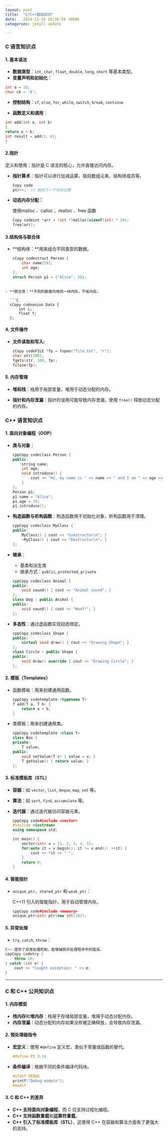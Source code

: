 ```yaml
---
layout: post
title:  "C/C++基础知识"
date:   2024-11-10 19:36:59 +0800
categories: jekyll update

---
```


### C 语言知识点

#### 1. **基本语法**

- **数据类型**：`int`, `char`, `float`, `double`, `long`, `short` 等基本类型。
- **变量声明和初始化**：

```c
int a = 10;
char ch = 'A';
```

- **控制结构**：`if`, `else`, `for`, `while`, `switch`, `break`, `continue` 

- **函数定义和调用**：

```c
int add(int a, int b) 
{
return a + b;
int result = add(3, 4);
}
```

#### 2.**指针**

定义和使用：指针是 C 语言的核心，允许直接访问内存。

- **指针算术**：指针可以进行加减运算，指向数组元素、结构体成员等。

  ```C
  Copy code
  ptr++;  // 指向下一个内存位置
  ```

- **动态内存分配：**

  使用malloc 、calloc 、realloc 、free 函数

  ```C
  Copy codeint *arr = (int *)malloc(sizeof(int) * 10);
  free(arr);
  ```
#### 3.**结构体与联合体**

- **结构体：**用来组合不同类型的数据。

  ```C
  cCopy codestruct Person {
      char name[50];
      int age;
  };
  struct Person p1 = {"Alice", 30};
```

- **联合体：**不同的数据共用同一块内存，节省内存。

  ```C
  cCopy codeunion Data {
      int i;
      float f;
  };
```

#### 4. **文件操作**

- **文件读取和写入:**

  ```c
  cCopy codeFILE *fp = fopen("file.txt", "r");
  char str[100];
  fgets(str, 100, fp);
  fclose(fp);
  ```

#### 5. **内存管理**

- **堆和栈**：栈用于局部变量，堆用于动态分配的内存。

- **指针和内存泄漏**：指针的误用可能导致内存泄漏，使用 `free()` 释放动态分配的内存。

###  C++ 语言知识点

#### 1. **面向对象编程（OOP）**		

  - **类与对象**：
    ```C++
    cppCopy codeclass Person {
    public:
        string name;
        int age;
        void introduce() {
            cout << "Hi, my name is " << name << " and I am " << age << " years old.";
        }
    };
    Person p1;
    p1.name = "Alice";
    p1.age = 30;
    p1.introduce();
    ```
    
  - **构造函数与析构函数**：构造函数用于初始化对象，析构函数用于清理。

    ```c++
    cppCopy codeclass MyClass {
    public:
        MyClass() { cout << "Constructor\n"; }
        ~MyClass() { cout << "Destructor\n"; }
    };
    ```
    
  - **继承**：
    - 基类和派生类
    - 继承方式：`public`, `protected`, `private`
    ```c++
    cppCopy codeclass Animal {
    public:
        void sound() { cout << "Animal sound"; }
    };
    class Dog : public Animal {
    public:
        void sound() { cout << "Woof!"; }
    };
    ```

  - **多态性**：通过虚函数实现动态绑定。

    ```c++
    cppCopy codeclass Shape {
    public:
        virtual void draw() { cout << "Drawing Shape"; }
    };
    class Circle : public Shape {
    public:
        void draw() override { cout << "Drawing Circle"; }
    };
    ```

  #### 2. **模板（Templates）**

  - 函数模板：用来创建通用函数。

    ```c++
    cppCopy codetemplate <typename T>
    T add(T a, T b) {
        return a + b;
    }
    ```

  - 类模板：用来创建通用类。

    ```c++
    cppCopy codetemplate <class T>
    class Box {
    private:
        T value;
    public:
        void setValue(T v) { value = v; }
        T getValue() { return value; }
    };
    ```

  #### 3. **标准模板库（STL）**

  - **容器**：如 `vector`, `list`, `deque`, `map`, `set` 等。

  - **算法**：如 `sort`, `find`, `accumulate` 等。

  - **迭代器**：通过迭代器访问容器元素。

    ```c++
    cppCopy code#include <vector>
    #include <iostream>
    using namespace std;
    
    int main() {
        vector<int> v = {1, 2, 3, 4, 5};
        for(auto it = v.begin(); it != v.end(); ++it) {
            cout << *it << " ";
        }
        return 0;
    }
    ```

  #### 4. **智能指针**

  - `unique_ptr`、`shared_ptr` 和 `weak_ptr`：

    C++11 引入的智能指针，用于自动管理内存。

    ```c++
    cppCopy code#include <memory>
    unique_ptr<int> ptr(new int(10));
    ```

  #### 5. **异常处理**

  - `try`, `catch`, `throw`：

```c++
C++ 提供了异常处理机制，能够捕获并处理程序中的错误。
cppCopy codetry {
    throw 10;
} catch (int e) {
    cout << "Caught exception: " << e;
}
```


---

  ### C 和 C++ 公共知识点

  #### 1. **内存模型**

  - **栈内存**和**堆内存**：栈用于存储局部变量，堆用于动态分配内存。
  - **内存泄漏**：动态分配的内存如果没有被正确释放，会导致内存泄漏。

  #### 2. **预处理器指令**

  - **宏定义**：使用 `#define` 定义宏，类似于常量或函数的替代。

    ```C
    #define PI 3.14
    ```

  - **条件编译**：根据不同的条件编译代码块。

    ```c
    #ifdef DEBUG
    printf("Debug mode\n");
    #endif
    ```

  #### 3. **C 和 C++ 的差异**

  - **C++ 支持面向对象编程**，而 C 仅支持过程化编程。
  - **C++ 支持函数重载**和**运算符重载**。
  - **C++ 引入了标准模板库（STL）**，这使得 C++ 在容器和算法方面有了更强大的支持。

  
